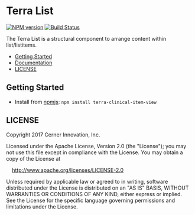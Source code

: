 # Terra List


[![NPM version](http://img.shields.io/npm/v/terra-list.svg)](https://www.npmjs.org/package/terra-list)
[![Build Status](https://travis-ci.org/cerner/terra-core.svg?branch=master)](https://travis-ci.org/cerner/terra-core)

The Terra List is a structural component to arrange content within list/listitems.

- [Getting Started](#getting-started)
- [Documentation](https://github.com/cerner/terra-core/tree/master/packages/terra-list/docs)
- [LICENSE](#license)

## Getting Started

- Install from [npmjs](https://www.npmjs.com): `npm install terra-clinical-item-view`

## LICENSE

Copyright 2017 Cerner Innovation, Inc.

Licensed under the Apache License, Version 2.0 (the "License"); you may not use this file except in compliance with the License. You may obtain a copy of the License at

&nbsp;&nbsp;&nbsp;&nbsp;http://www.apache.org/licenses/LICENSE-2.0

Unless required by applicable law or agreed to in writing, software distributed under the License is distributed on an "AS IS" BASIS, WITHOUT WARRANTIES OR CONDITIONS OF ANY KIND, either express or implied. See the License for the specific language governing permissions and limitations under the License.
